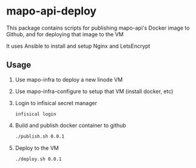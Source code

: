 # mapo-api-deploy

This package contains scripts for publishing mapo-api's Docker image to Github, and for deploying that image to the VM

It uses Ansible to install and setup Nginx and LetsEncrypt

## Usage
1. Use mapo-infra to deploy a new linode VM

2. Use mapo-infra-configure to setup that VM (install docker, etc)

3. Login to infisical secret manager
    ```
    infisical login
    ```
4. Build and publish docker container to github
    ```sh
    ./publish.sh 0.0.1
    ```

5. Deploy to the VM
    ```sh
    ./deploy.sh 0.0.1
    ```